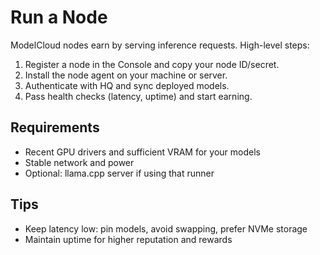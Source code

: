 # Run a Node

ModelCloud nodes earn by serving inference requests. High-level steps:

1. Register a node in the Console and copy your node ID/secret.
2. Install the node agent on your machine or server.
3. Authenticate with HQ and sync deployed models.
4. Pass health checks (latency, uptime) and start earning.

## Requirements
- Recent GPU drivers and sufficient VRAM for your models
- Stable network and power
- Optional: llama.cpp server if using that runner

## Tips
- Keep latency low: pin models, avoid swapping, prefer NVMe storage
- Maintain uptime for higher reputation and rewards
